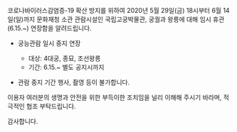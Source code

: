코로나바이러스감염증-19 확산 방지를 위하여 2020년 5월 29일(금) 18시부터 6월 14일(일)까지 문화재청 소관 관람시설인 국립고궁박물관, 궁궐과 왕릉에 대해 임시 휴관(6.15.~) 연장함을 알려드립니다.
- 궁능관람 일시 중지 연장
  - 대상: 4대궁, 종묘, 조선왕릉
  - 기간: 6.15.~ 별도 공지시까지

- 관람 중지 기간 행사, 촬영 등이 불가합니다.

이용자 여러분의 생명과 안전을 위한 부득이한 조치임을 널리 이해해 주시기 바라며, 적극적인 협조 부탁드립니다.

감사합니다.